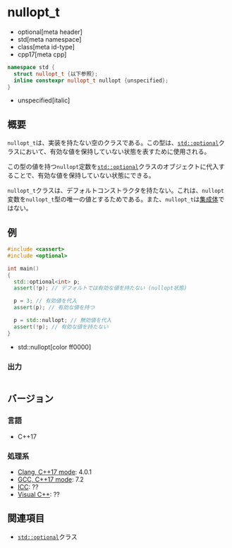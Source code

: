 # nullopt_t
* optional[meta header]
* std[meta namespace]
* class[meta id-type]
* cpp17[meta cpp]

```cpp
namespace std {
  struct nullopt_t {以下参照};
  inline constexpr nullopt_t nullopt {unspecified};
}
```
* unspecified[italic]

## 概要
`nullopt_t`は、実装を持たない空のクラスである。この型は、[`std::optional`](/reference/optional/optional.md)クラスにおいて、有効な値を保持していない状態を表すために使用される。

この型の値を持つ`nullopt`定数を[`std::optional`](/reference/optional/optional.md)クラスのオブジェクトに代入することで、有効な値を保持していない状態にできる。

`nullopt_t`クラスは、デフォルトコンストラクタを持たない。これは、`nullopt`変数を`nullopt_t`型の唯一の値とするためである。また、`nullopt_t`は[集成体](/reference/type_traits/is_aggregate.md)ではない。


## 例
```cpp example
#include <cassert>
#include <optional>

int main()
{
  std::optional<int> p;
  assert(!p); // デフォルトでは有効な値を持たない (nullopt状態)

  p = 3; // 有効値を代入
  assert(p); // 有効な値を持つ

  p = std::nullopt; // 無効値を代入
  assert(!p); // 有効な値を持たない
}
```
* std::nullopt[color ff0000]

### 出力
```
```

## バージョン
### 言語
- C++17

### 処理系
- [Clang, C++17 mode](/implementation.md#clang): 4.0.1
- [GCC, C++17 mode](/implementation.md#gcc): 7.2
- [ICC](/implementation.md#icc): ??
- [Visual C++](/implementation.md#visual_cpp): ??


## 関連項目
- [`std::optional`](/reference/optional/optional.md)クラス
